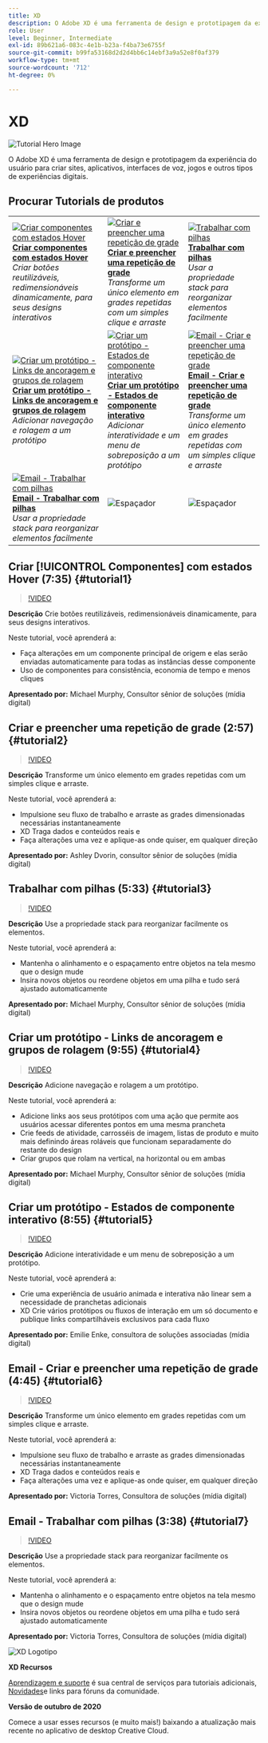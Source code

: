 ```yaml
---
title: XD
description: O Adobe XD é uma ferramenta de design e prototipagem da experiência do usuário para a criação de sites, aplicativos, interfaces de voz, jogos e outros tipos de experiências digitais.
role: User
level: Beginner, Intermediate
exl-id: 89b621a6-083c-4e1b-b23a-f4ba73e6755f
source-git-commit: b99fa53168d2d2d4bb6c14ebf3a9a52e8f0af379
workflow-type: tm+mt
source-wordcount: '712'
ht-degree: 0%

---
```


# XD

![Tutorial Hero Image](../assets/XD.jpg)

O Adobe XD é uma ferramenta de design e prototipagem da experiência do usuário para criar sites, aplicativos, interfaces de voz, jogos e outros tipos de experiências digitais.

## Procurar Tutorials de produtos

<table style="table-layout:fixed">
<tr>
 <td>
   <a href="xd.md#tutorial1">
      <img alt="Criar componentes com estados Hover" src="../assets/Xd_hoverstates_components_thumbnail.jpg" />
   </a>
    <div>
   <a href="xd.md#tutorial1"><strong>Criar componentes com estados Hover</strong></a>
    </div>
    <em>Criar botões reutilizáveis, redimensionáveis dinamicamente, para seus designs interativos</em>
    <br>
  </td>
  <td>
    <a href="xd.md#tutorial2">
        <img alt="Criar e preencher uma repetição de grade" src="../assets/XD_repeatgrid_thumbnail.jpg" />
    </a>
    <div>
    <a href="xd.md#tutorial2"><strong>Criar e preencher uma repetição de grade</strong></a>
    </div>
    <em>Transforme um único elemento em grades repetidas com um simples clique e arraste</em>
    <br>
  </td>
  <td>
   <a href="xd.md#tutorial3">
      <img alt="Trabalhar com pilhas" src="../assets/xd_Stacks_thumbnail.jpg" />
   </a>
    <div>
    <a href="xd.md#tutorial3"><strong>Trabalhar com pilhas</strong></a>
    </div>
    <em>Usar a propriedade stack para reorganizar elementos facilmente</em>
    <br>
  </td>
</tr>
<tr>
 <td>
    <a href="xd.md#tutorial4">
        <img alt="Criar um protótipo - Links de ancoragem e grupos de rolagem" src="../assets/XD_Scrolls_Thumbnail_Murphy.jpg" />
    </a>
    <div>
    <a href="xd.md#tutorial4"><strong>Criar um protótipo - Links de ancoragem e grupos de rolagem</strong></a>
    </div>
    <em>Adicionar navegação e rolagem a um protótipo</em>
    <br>
  </td>
  <td>
    <a href="xd.md#tutorial5">
        <img alt="Criar um protótipo - Estados de componente interativo" src="../assets/XD_interactiveprototypes_enke.jpg" />
    </a>
    <div>
    <a href="xd.md#tutorial5"><strong>Criar um protótipo - Estados de componente interativo</strong></a>
    </div>
    <em>Adicionar interatividade e um menu de sobreposição a um protótipo</em>
    <br>
  </td>
  <td>
   <a href="xd.md#tutorial6">
      <img alt="Email - Criar e preencher uma repetição de grade" src="../assets/xd_repeat_torres.jpg" />
   </a>
    <div>
   <a href="xd.md#tutorial7"><strong>Email - Criar e preencher uma repetição de grade</strong></a>
    </div>
    <em>Transforme um único elemento em grades repetidas com um simples clique e arraste</em>
    <br>
  </td>
</tr>
<tr>
 <td>
    <a href="xd.md#tutorial7">
        <img alt="Email - Trabalhar com pilhas" src="../assets/xd_stacks_torres.jpg" />
    </a>
    <div>
    <a href="xd.md#tutorial7"><strong>Email - Trabalhar com pilhas</strong></a>
    </div>
    <em>Usar a propriedade stack para reorganizar elementos facilmente</em>
    <br>
  </td>
  <td>
    <img alt="Espaçador" src="../assets/Whitespacer.png" />
    <div>
    <br>
  </td>
  <td>
    <img alt="Espaçador" src="../assets/Whitespacer.png" />
    <div>
    <br>
  </td>
</tr>
</table>

## Criar [!UICONTROL Componentes] com estados Hover (7:35) {#tutorial1}

>[!VIDEO](https://video.tv.adobe.com/v/326874?hidetitle=true)

**Descrição**
Crie botões reutilizáveis, redimensionáveis dinamicamente, para seus designs interativos.

Neste tutorial, você aprenderá a:
* Faça alterações em um componente principal de origem e elas serão enviadas automaticamente para todas as instâncias desse componente
* Uso de componentes para consistência, economia de tempo e menos cliques

**Apresentado por:**
Michael Murphy, Consultor sênior de soluções (mídia digital)

## Criar e preencher uma repetição de grade (2:57) {#tutorial2}

>[!VIDEO](https://video.tv.adobe.com/v/326955?hidetitle=true)

**Descrição**
Transforme um único elemento em grades repetidas com um simples clique e arraste.

Neste tutorial, você aprenderá a:
* Impulsione seu fluxo de trabalho e arraste as grades dimensionadas necessárias instantaneamente
* XD Traga dados e conteúdos reais e
* Faça alterações uma vez e aplique-as onde quiser, em qualquer direção

**Apresentado por:**
Ashley Dvorin, consultor sênior de soluções (mídia digital)

## Trabalhar com pilhas (5:33) {#tutorial3}

>[!VIDEO](https://video.tv.adobe.com/v/326956?hidetitle=true)

**Descrição**
Use a propriedade stack para reorganizar facilmente os elementos.

Neste tutorial, você aprenderá a:
* Mantenha o alinhamento e o espaçamento entre objetos na tela mesmo que o design mude
* Insira novos objetos ou reordene objetos em uma pilha e tudo será ajustado automaticamente

**Apresentado por:**
Michael Murphy, Consultor sênior de soluções (mídia digital)

## Criar um protótipo - Links de ancoragem e grupos de rolagem (9:55) {#tutorial4}

>[!VIDEO](https://video.tv.adobe.com/v/326957?hidetitle=true)

**Descrição**
Adicione navegação e rolagem a um protótipo.

Neste tutorial, você aprenderá a:
* Adicione links aos seus protótipos com uma ação que permite aos usuários acessar diferentes pontos em uma mesma prancheta
* Crie feeds de atividade, carrosséis de imagem, listas de produto e muito mais definindo áreas roláveis que funcionam separadamente do restante do design
* Criar grupos que rolam na vertical, na horizontal ou em ambas

**Apresentado por:**
Michael Murphy, Consultor sênior de soluções (mídia digital)

## Criar um protótipo - Estados de componente interativo (8:55) {#tutorial5}

>[!VIDEO](https://video.tv.adobe.com/v/326958?hidetitle=true)

**Descrição**
Adicione interatividade e um menu de sobreposição a um protótipo.

Neste tutorial, você aprenderá a:
* Crie uma experiência de usuário animada e interativa não linear sem a necessidade de pranchetas adicionais
* XD Crie vários protótipos ou fluxos de interação em um só documento e publique links compartilháveis exclusivos para cada fluxo

**Apresentado por:**
Emilie Enke, consultora de soluções associadas (mídia digital)

## Email - Criar e preencher uma repetição de grade (4:45) {#tutorial6}

>[!VIDEO](https://video.tv.adobe.com/v/326775?hidetitle=true)

**Descrição**
Transforme um único elemento em grades repetidas com um simples clique e arraste.

Neste tutorial, você aprenderá a:
* Impulsione seu fluxo de trabalho e arraste as grades dimensionadas necessárias instantaneamente
* XD Traga dados e conteúdos reais e
* Faça alterações uma vez e aplique-as onde quiser, em qualquer direção

**Apresentado por:**
Victoria Torres, Consultora de soluções (mídia digital)

## Email - Trabalhar com pilhas (3:38) {#tutorial7}

>[!VIDEO](https://video.tv.adobe.com/v/326759?hidetitle=true)

**Descrição**
Use a propriedade stack para reorganizar facilmente os elementos.

Neste tutorial, você aprenderá a:
* Mantenha o alinhamento e o espaçamento entre objetos na tela mesmo que o design mude
* Insira novos objetos ou reordene objetos em uma pilha e tudo será ajustado automaticamente

**Apresentado por:**
Victoria Torres, Consultora de soluções (mídia digital)

![XD Logotipo](../assets/xd_appicon_96.png)

**XD Recursos**

[Aprendizagem e suporte](https://helpx.adobe.com/support/xd.html) é sua central de serviços para tutoriais adicionais, [Novidades](https://helpx.adobe.com/xd/user-guide.html/xd/help/whats-new.ug.html)e links para fóruns da comunidade.

**Versão de outubro de 2020**

Comece a usar esses recursos (e muito mais!) baixando a atualização mais recente no aplicativo de desktop Creative Cloud.
